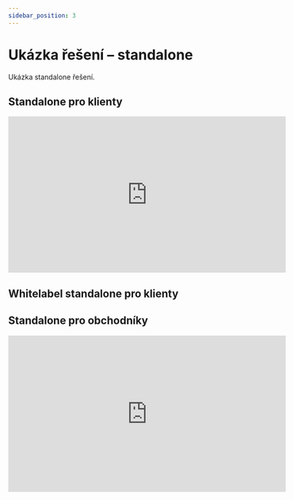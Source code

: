 ```yaml
---
sidebar_position: 3
---
```


# Ukázka řešení – standalone

Ukázka standalone řešení.

## Standalone pro klienty

<div class="video-container"><iframe width="560" height="315" src="https://www.youtube.com/embed/ybsqIWc5wrQ?playlist=ybsqIWc5wrQ&autoplay=1&loop=1&modestbranding=1&playsinline=1&fs=1" title="YouTube video player" frameborder="0" allow="accelerometer; autoplay; clipboard-write; encrypted-media; gyroscope; picture-in-picture" allowfullscreen></iframe></div>

## Whitelabel standalone pro klienty


## Standalone pro obchodníky

<div class="video-container"><iframe width="560" height="315" src="https://www.youtube.com/embed/ybsqIWc5wrQ?playlist=ybsqIWc5wrQ&autoplay=1&loop=1&modestbranding=1&playsinline=1&fs=1" title="YouTube video player" frameborder="0" allow="accelerometer; autoplay; clipboard-write; encrypted-media; gyroscope; picture-in-picture" allowfullscreen></iframe></div>
